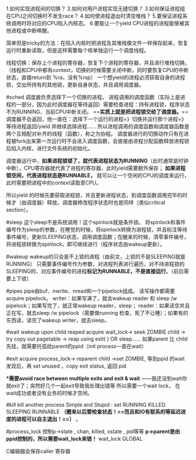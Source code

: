 1.如何实现进程间的切换？
2.如何对用户进程实现无缝切换？
3.如何保证进程组在CPU之间切换时不发生race？
4.如何使进程退出时清空堆栈？
5.要保证进程系统调用时将对应的CPU陷入内核态。
6.要能让一个yield CPU进程的进程能够被其他进程或中断唤醒。

简单但是tricky的方法：在陷入内核时把进程及其堆栈像文件一样保存起来，恢复运行时重新读取，但是这样需要每个核单独运行一个调度线程。

线程切换：保存上个进程的寄存器，恢复下个进程的寄存器，并且进行堆栈切换。
（线程和CPU中都有context，切换的时候需要关闭中断，同时要恢复CPU的中断状态，直接return到 %ra，没有%rsp）
一个想yield的进程必须获取自身的进程锁，交出所持有的其他锁，更新自身状态，并且调用调度器。

#sched
调度器负责选择下一个切换的进程。
进程调用的调度函数（实际上是进程的一部分，因为此时调度器在等待返回）需要检查进程：持有进程锁，程序状态不为RUNNING、当前CPU中断关闭。
==**实质上就是把进程锁交给了调度器。**==
调度器不会返回，他一直在：选择下一个运行的进程=》切换并运行那个进程=》等待进程返回/yield 并继续选择进程……
所以进程调用的调度函数和调度器函数是两个互相配对补齐的线程（函数），称之为协程。
调度器进行的切换动作只有在进程被fork出来第一次运行时不会进入调度函数，会直接由进程分配函数释放进程锁后陷入内核，进行文件系统的初始化。

调度器运行中，**如果进程锁锁了，就代表进程状态为RUNNING**（此时通常是时钟中断），CPU寄存器就代表了进程的寄存器，此时yield需要额外保存；
**如果进程锁空闲，代表进程状态是RUNNABLE，** 就可以让一个空闲的CPU的调度来运行，此时需要把进程中的context读取至CPU。

所以yield 的时候先要获取进程锁，并且更新进程状态，到调度函数调用完毕的时候才（由调度器）释放。调度器修改程序状态时也是同样（类似critical section）。

#sleep  这个sleep不是系统调用！这个spinlock就是条件锁。
将spinlock和事件编号作为sleep的参数，在睡觉的时候，将spinlock转换为进程锁，并且标注等待事件编号，更新SLEEPING状态，调用调度函数；在醒来的时候，清零事件编号，将进程锁转换为spinlock，即可继续进行（程序状态由wakeup更新）。

#wakeup
wakeup的只会是不上锁的进程（由前文，上锁的不是SLEEPING就是RUNNING）
只需要事件编号作为参数，对进程列表进行遍历，对不持进程锁的SLEEPING的、对应事件编号的进程**标记为RUNNABLE，不是直接运行**。（前后需要上下锁）

#pipes
pipe由buf、nwrite、nread和一个pipelock组成。
读写操作都需要acquire pipelock。
writer：如果写满了，就会wakeup reader 和 sleep /w pipelock；如果写完了，就正常wakeup reader，sleep；
reader：如果读空并且正在写，就去sleep /w pipelock（需要做running 检查，死了不让睡）；如果有的东西读，读完了wakeup writer，就去sleep。

#wait
wakeup upon child reaped
acquire wait_lock-> seek ZOMBIE child -> try copy out pagetable -> reap using exit( )   OR  sleep……
如果parent 比 child 先挂，就需要托孤给parent的ppid（init process一直在wait）

#exit
acquire process_lock-> reparent child ->set ZOMBIE, 等到ppid 的wait 发现后，再 set unused ，copy exit status, 返回 pid

**\*需要avoid race between multiple exits and exit & wait**
——我还没到wait你就exit了；突然好几个一起exit导致我处理出错等
所以需要一个wait lock， 在wait成功或者没有业务的时候才空闲。

#kill
kill another process
Simple and Stupid : set RUNNING KILLED. SLEEPING RUNNABLE **（醒来以后要检查状态！==而且和IO有联系的等延迟进度的进程可以自主退出！==）** 。

#process_lock
控制p->state , chan, killed, xstate , pid等等
**p->parent是由ppid控制的，所以需要wait_lock来锁！**
wait_lock  GLOBAL

C编辑器会保存caller 寄存器
